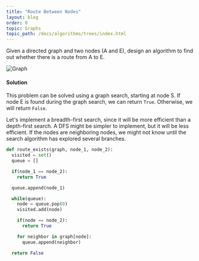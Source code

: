 ```yaml
---
title: "Route Between Nodes"
layout: blog
order: 0
topic: Graphs
topic_path: /docs/algorithms/trees/index.html
---
```

Given a directed graph and two nodes (A and E), design an algorithm to find out whether there is a route from A to E.

<img src="{{ site.baseurl }}/assets/img/docs/algorithms/graph.png" alt="Graph">

#### Solution
This problem can be solved using a graph search, starting at node S. If node E is found during the graph search, we can return `True`. Otherwise, we will return `False`.

Let's implement a breadth-first search, since it will be more efficient than a depth-first search. A DFS might be simpler to implement, but it will be less efficient. If the nodes are neighboring nodes, we might not know until the search algorithm has explored several branches.

```python
def route_exists(graph, node_1, node_2):
  visited = set()
  queue = []

  if(node_1 == node_2):
    return True

  queue.append(node_1)

  while(queue):
    node = queue.pop(0)
    visited.add(node)

    if(node == node_2):
      return True

    for neighbor in graph[node]:
      queue.append(neighbor)

  return False
```